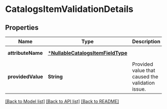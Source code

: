 # CatalogsItemValidationDetails

## Properties
Name | Type | Description | Notes
------------ | ------------- | ------------- | -------------
**attributeName** | [***NullableCatalogsItemFieldType**](NullableCatalogsItemFieldType.md) |  | [default to null]
**providedValue** | **String** | Provided value that caused the validation issue. | [default to null]

[[Back to Model list]](../README.md#documentation-for-models) [[Back to API list]](../README.md#documentation-for-api-endpoints) [[Back to README]](../README.md)


